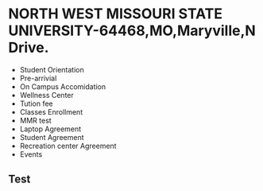 # NORTH WEST MISSOURI STATE UNIVERSITY-64468,MO,Maryville,N Drive.
- Student Orientation
- Pre-arrivial
- On Campus Accomidation
- Wellness Center
- Tution fee
- Classes Enrollment
- MMR test
- Laptop Agreement
- Student Agreement 
- Recreation center Agreement
- Events


## Test